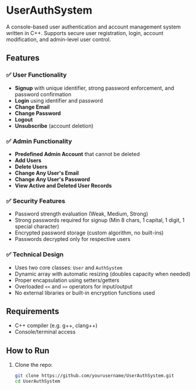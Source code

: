 # UserAuthSystem

A console-based user authentication and account management system written in C++. Supports secure user registration, login, account modification, and admin-level user control.

## Features

### ✅ User Functionality
- **Signup** with unique identifier, strong password enforcement, and password confirmation
- **Login** using identifier and password
- **Change Email**
- **Change Password**
- **Logout**
- **Unsubscribe** (account deletion)

### ✅ Admin Functionality
- **Predefined Admin Account** that cannot be deleted
- **Add Users**
- **Delete Users**
- **Change Any User's Email**
- **Change Any User's Password**
- **View Active and Deleted User Records**

### ✅ Security Features
- Password strength evaluation (Weak, Medium, Strong)
- Strong passwords required for signup (Min 8 chars, 1 capital, 1 digit, 1 special character)
- Encrypted password storage (custom algorithm, no built-ins)
- Passwords decrypted only for respective users

### ✅ Technical Design
- Uses two core classes: `User` and `AuthSystem`
- Dynamic array with automatic resizing (doubles capacity when needed)
- Proper encapsulation using setters/getters
- Overloaded `<<` and `>>` operators for input/output
- No external libraries or built-in encryption functions used

## Requirements

- C++ compiler (e.g. g++, clang++)
- Console/terminal access

## How to Run

1. Clone the repo:
   ```bash
   git clone https://github.com/yourusername/UserAuthSystem.git
   cd UserAuthSystem
